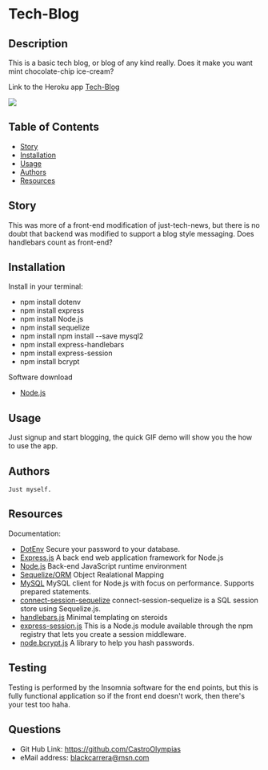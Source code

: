 

# Tech-Blog

## Description
This is a basic tech blog, or blog of any kind really. Does it make you want mint chocolate-chip ice-cream?

Link to the Heroku app <a href="https://castro-olympias-tech-blog.herokuapp.com/">Tech-Blog</a>


<img src="https://github.com/CastroOlympias/Tech-Blog/blob/main/media/Tech-Blog%20Gif.gif"/>

## Table of Contents
- [Story](#Story)
- [Installation](#Installation)
- [Usage](#Usage)
- [Authors](#Authors)
- [Resources](#Resources)


## Story
This was more of a front-end modification of just-tech-news, but there is no doubt that backend was modified to support a blog style messaging. Does handlebars count as front-end?

## Installation
Install in your terminal:
  <br>
* npm install dotenv
  <br>
* npm install express
  <br>
* npm install Node.js
  <br>
* npm install sequelize
  <br>
* npm install npm install --save mysql2
  <br>
* npm install express-handlebars
  <br>
* npm install express-session
  <br>
* npm install bcrypt
  <br>

Software download
* <a href="https://nodejs.org/en/docs/">Node.js</a>
  <br>

## Usage
Just signup and start blogging, the quick GIF demo will show you the how to use the app.


## Authors
    Just myself.



## Resources
Documentation:
  <br>
* <a href="https://www.npmjs.com/package/dotenv">DotEnv</a> Secure your password to your database.
  <br>
* <a href="https://expressjs.com/">Express.js</a> A back end web application framework for Node.js
  <br>
* <a href="https://nodejs.org/en/docs/">Node.js</a> Back-end JavaScript runtime environment
  <br>
* <a href="http://sequelize.org/">Sequelize/ORM</a> Object Realational Mapping
  <br>
* <a href="https://www.npmjs.com/package/mysql2">MySQL</a> MySQL client for Node.js with focus on performance. Supports prepared statements.
  <br>
* <a href="https://www.npmjs.com/package/connect-session-sequelize">connect-session-sequelize</a> connect-session-sequelize is a SQL session store using Sequelize.js.
  <br>
* <a href="https://handlebarsjs.com/">handlebars.js</a> Minimal templating on steroids
  <br>
* <a href="https://www.npmjs.com/package/express-session">express-session.js</a> This is a Node.js module available through the npm registry that lets you create a session middleware.
* <a href="https://www.npmjs.com/package/bcrypt">node.bcrypt.js</a> A library to help you hash passwords.

## Testing
Testing is performed by the Insomnia software for the end points, but this is fully functional application so if the front end doesn't work, then there's your test too haha.

## Questions
* Git Hub Link: https://github.com/CastroOlympias
  <br>
* eMail address: blackcarrera@msn.com
  <br>